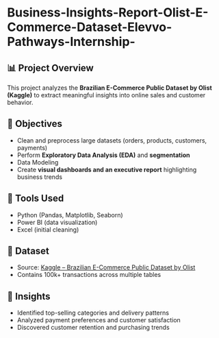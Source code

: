 # Business-Insights-Report-Olist-E-Commerce-Dataset-Elevvo-Pathways-Internship-

## 📊 Project Overview
This project analyzes the **Brazilian E-Commerce Public Dataset by Olist (Kaggle)** to extract meaningful insights into online sales and customer behavior.

## 🎯 Objectives
- Clean and preprocess large datasets (orders, products, customers, payments)
- Perform **Exploratory Data Analysis (EDA)** and **segmentation**
- Data Modeling
- Create **visual dashboards and an executive report** highlighting business trends

## 🧩 Tools Used
- Python (Pandas, Matplotlib, Seaborn)
- Power BI (data visualization)
- Excel (initial cleaning)

## 📁 Dataset
- Source: [Kaggle – Brazilian E-Commerce Public Dataset by Olist](https://www.kaggle.com/datasets)
- Contains 100k+ transactions across multiple tables

## 🚀 Insights
- Identified top-selling categories and delivery patterns  
- Analyzed payment preferences and customer satisfaction  
- Discovered customer retention and purchasing trends

